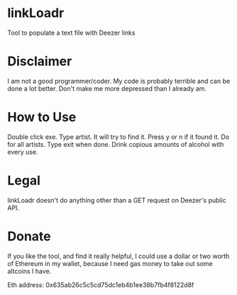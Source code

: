 # linkLoadr
Tool to populate a text file with Deezer links

# Disclaimer
I am not a good programmer/coder. My code is probably terrible and can be done a lot better. Don't make me more depressed than I already am.

# How to Use
Double click exe. Type artist. It will try to find it. Press y or n if it found it. Do for all artists. Type exit when done. Drink copious amounts of alcohol with every use.

# Legal
linkLoadr doesn't do anything other than a GET request on Deezer's public API.

# Donate
If you like the tool, and find it really helpful, I could use a dollar or two worth of Ethereum in my wallet, because I need gas money to take out some altcoins I have.

Eth address: 0x635ab26c5c5cd75dc1eb4b1ee38b7fb4f8122d8f
